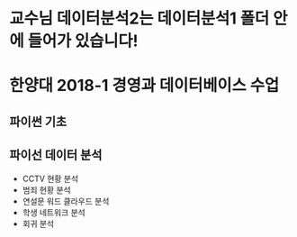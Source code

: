 # 교수님 데이터분석2는 데이터분석1 폴더 안에 들어가 있습니다!
# 한양대 2018-1 경영과 데이터베이스 수업
## 파이썬 기초
## 파이선 데이터 분석
- CCTV 현황 분석
- 범죄 현황 분석
- 연설문 워드 클라우드 분석
- 학생 네트워크 분석
- 회귀 분석
